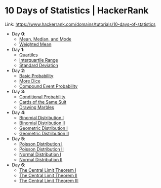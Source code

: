 # 10 Days of Statistics | HackerRank

Link: https://www.hackerrank.com/domains/tutorials/10-days-of-statistics

- Day **0**:
  - [Mean, Median, and Mode](https://github.com/harshildarji/10-Days-of-Statistics/blob/master/Day%200/mean_median_mode.py)
  - [Weighted Mean](https://github.com/harshildarji/10-Days-of-Statistics/blob/master/Day%200/weighted_mean.py)
- Day **1**:
  - [Quartiles](https://github.com/harshildarji/10-Days-of-Statistics/blob/master/Day%201/quartiles.py)
  - [Interquartile Range](https://github.com/harshildarji/10-Days-of-Statistics/blob/master/Day%201/interquartile_range.py)
  - [Standard Deviation](https://github.com/harshildarji/10-Days-of-Statistics/blob/master/Day%201/standard_deviation.py)
- Day **2**:
  - [Basic Probability](https://github.com/harshildarji/10-Days-of-Statistics/blob/master/Day%202/basic_probability.md)
  - [More Dice](https://github.com/harshildarji/10-Days-of-Statistics/blob/master/Day%202/more_dice.md)
  - [ Compound Event Probability](https://github.com/harshildarji/10-Days-of-Statistics/blob/master/Day%202/compound_event_probability.md)
- Day **3**:
  - [Conditional Probability](https://github.com/harshildarji/10-Days-of-Statistics/blob/master/Day%203/conditional_probability.md)
  - [Cards of the Same Suit](https://github.com/harshildarji/10-Days-of-Statistics/blob/master/Day%203/cards_of_the_same_suit.md)
  - [Drawing Marbles](https://github.com/harshildarji/10-Days-of-Statistics/blob/master/Day%203/drawing_marbles.md)
- Day **4**:
  - [Binomial Distribution I](https://github.com/harshildarji/10-Days-of-Statistics/blob/master/Day%204/binomial_distribution_i.py)
  - [Binomial Distribution II](https://github.com/harshildarji/10-Days-of-Statistics/blob/master/Day%204/binomial_distribution_ii.py)
  - [Geometric Distribution I](https://github.com/harshildarji/10-Days-of-Statistics/blob/master/Day%204/geometric_distribution_i.py)
  - [Geometric Distribution II](https://github.com/harshildarji/10-Days-of-Statistics/blob/master/Day%204/geometric_distribution_ii.py)
- Day **5**:
  - [Poisson Distribution I](https://github.com/harshildarji/10-Days-of-Statistics/blob/master/Day%205/poisson_distribution_i.py)
  - [Poisson Distribution II](https://github.com/harshildarji/10-Days-of-Statistics/blob/master/Day%205/poisson_distribution_ii.py)
  - [Normal Distribution I](https://github.com/harshildarji/10-Days-of-Statistics/blob/master/Day%205/normal_distribution_i.py)
  - [Normal Distribution II](https://github.com/harshildarji/10-Days-of-Statistics/blob/master/Day%205/normal_distribution_ii.py)
- Day **6**:
  - [The Central Limit Theorem I](https://github.com/harshildarji/10-Days-of-Statistics/blob/master/Day%206/the_central_limit_theorem_i.py)
  - [The Central Limit Theorem II](https://github.com/harshildarji/10-Days-of-Statistics/blob/master/Day%206/the_central_limit_theorem_ii.py)
  - [The Central Limit Theorem III](https://github.com/harshildarji/10-Days-of-Statistics/blob/master/Day%206/the_central_limit_theorem_iii.py)
